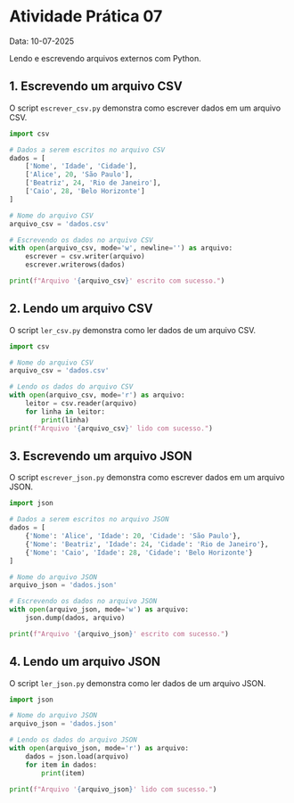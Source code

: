 # Atividade Prática 07
Data: 10-07-2025 <br>

Lendo e escrevendo arquivos externos com Python.

## 1. Escrevendo um arquivo CSV

O script `escrever_csv.py` demonstra como escrever dados em um arquivo CSV.

```python
import csv

# Dados a serem escritos no arquivo CSV
dados = [
    ['Nome', 'Idade', 'Cidade'],
    ['Alice', 20, 'São Paulo'],
    ['Beatriz', 24, 'Rio de Janeiro'],
    ['Caio', 28, 'Belo Horizonte']
]

# Nome do arquivo CSV
arquivo_csv = 'dados.csv'

# Escrevendo os dados no arquivo CSV
with open(arquivo_csv, mode='w', newline='') as arquivo:
    escrever = csv.writer(arquivo)
    escrever.writerows(dados)

print(f"Arquivo '{arquivo_csv}' escrito com sucesso.")
```
## 2. Lendo um arquivo CSV

O script `ler_csv.py` demonstra como ler dados de um arquivo CSV.

```python
import csv

# Nome do arquivo CSV
arquivo_csv = 'dados.csv'

# Lendo os dados do arquivo CSV
with open(arquivo_csv, mode='r') as arquivo:
    leitor = csv.reader(arquivo)
    for linha in leitor:
        print(linha)
print(f"Arquivo '{arquivo_csv}' lido com sucesso.")
```

## 3. Escrevendo um arquivo JSON

O script `escrever_json.py` demonstra como escrever dados em um arquivo JSON.

```python
import json

# Dados a serem escritos no arquivo JSON
dados = [
    {'Nome': 'Alice', 'Idade': 20, 'Cidade': 'São Paulo'},
    {'Nome': 'Beatriz', 'Idade': 24, 'Cidade': 'Rio de Janeiro'},
    {'Nome': 'Caio', 'Idade': 28, 'Cidade': 'Belo Horizonte'}
]

# Nome do arquivo JSON
arquivo_json = 'dados.json'

# Escrevendo os dados no arquivo JSON
with open(arquivo_json, mode='w') as arquivo:
    json.dump(dados, arquivo)

print(f"Arquivo '{arquivo_json}' escrito com sucesso.")
```

## 4. Lendo um arquivo JSON

O script `ler_json.py` demonstra como ler dados de um arquivo JSON.

```python
import json

# Nome do arquivo JSON
arquivo_json = 'dados.json'

# Lendo os dados do arquivo JSON
with open(arquivo_json, mode='r') as arquivo:
    dados = json.load(arquivo)
    for item in dados:
        print(item)

print(f"Arquivo '{arquivo_json}' lido com sucesso.")
```
